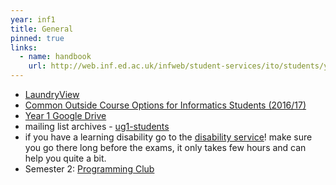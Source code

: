 ```yaml
---
year: inf1
title: General
pinned: true
links:
  - name: handbook
    url: http://web.inf.ed.ac.uk/infweb/student-services/ito/students/year1
---
```


- [LaundryView](http://www.laundryview.com/lvs.php?s=264)
- [Common Outside Course Options for Informatics Students (2016/17)](http://homepages.inf.ed.ac.uk/imurray2/pt/outside_courses.html)
- [Year 1 Google Drive](/drive?next=0B4SUSkTXjliXdkQxNGRYN0hfSGs)
- mailing list archives - [ug1-students](https://lists.inf.ed.ac.uk/mailman/private/ug1-students/)
- if you have a learning disability go to the [disability service](http://www.ed.ac.uk/student-disability-service/about)! make sure you go there long before the exams, it only takes few hours and can help you quite a bit.
- Semester 2: [Programming Club](http://progclub.inf.ed.ac.uk/)
